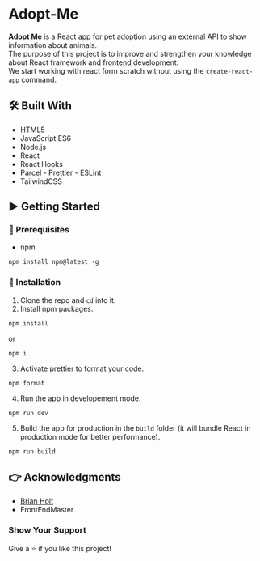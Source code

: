 # Adopt-Me

**Adopt Me** is a React app for pet adoption using an external API to show information about animals.
<br /> The purpose of this project is to improve and strengthen your knowledge about React framework and frontend development.
<br /> We start working with react form scratch without using the `create-react-app` command.

## 🛠 Built With

- HTML5
- JavaScript ES6
- Node.js
- React
- React Hooks
- Parcel - Prettier - ESLint
- TailwindCSS

## ▶️ Getting Started

### 📃 Prerequisites

- npm

```
npm install npm@latest -g
```

### 📝 Installation

1. Clone the repo and `cd` into it.
2. Install npm packages.

```
npm install
```
or
```
npm i
```

3. Activate [prettier](https://prettier.io/) to format your code.

```
npm format
```

4. Run the app in developement mode.

```
npm run dev
```

5. Build the app for production in the `build` folder (it will bundle React in production mode for better performance).

```
npm run build
```

## 👉 Acknowledgments

- [Brian Holt](https://github.com/btholt)
- FrontEndMaster

### Show Your Support

Give a ⭐️ if you like this project!
